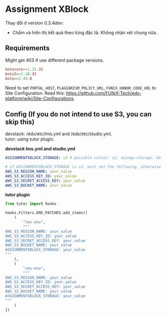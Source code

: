 # Assignment XBlock

Thay đổi ở version 0.3.4dev: 
- Chấm và hiển thị kết quả theo từng đặc tả. Không nhận xét chung nữa. 


## Requirements

Might get 403 if use different package versions.

```conf
botocore==1.31.31
boto3==1.28.31
boto==2.49.0
```

Need to set `PORTAL_HOST`, `PLAGIARISM_POLICY_URL`, `FUNIX_HONOR_CODE_URL` to Site Configuration. Read this: https://github.com/FUNiX-Tech/edx-platform/wiki/Site-Configurations.  

## Config (If you do not intend to use S3, you can skip this)


devstack: /edx/etc/lms.yml and /edx/etc/studio.yml.  
tutor: using tutor plugin.

**devstack lms.yml and studio.yml**

```yml
ASSIGNMENTXBLOCK_STORAGE: s3 # possible values: s3, django-storage. Default to django-storage if not set

# if ASSIGNMENTXBLOCK_STORAGE is s3, must set the following, otherwise will get MissingS3ConfigException
AWS_S3_REGION_NAME: your_value
AWS_S3_ACCESS_KEY_ID: your_value
AWS_S3_SECRET_ACCESS_KEY: your_value
AWS_S3_BUCKET_NAME: your_value
```

**tutor plugin**

```python
from tutor import hooks

hooks.Filters.ENV_PATCHES.add_items([
    (
        "lms-env",
        """
AWS_S3_REGION_NAME: your_value
AWS_S3_ACCESS_KEY_ID: your_value
AWS_S3_SECRET_ACCESS_KEY: your_value
AWS_S3_BUCKET_NAME: your_value
ASSIGNMENTXBLOCK_STORAGE: your_value
"""
    ),
    (
        "cms-env",
        """
AWS_S3_REGION_NAME: your_value
AWS_S3_ACCESS_KEY_ID: your_value
AWS_S3_SECRET_ACCESS_KEY: your_value
AWS_S3_BUCKET_NAME: your_value
ASSIGNMENTXBLOCK_STORAGE: your_value
"""
    )
])
```
